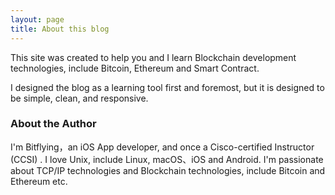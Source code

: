 ```yaml
---
layout: page
title: About this blog
---
```


This site was created to help you and I learn Blockchain development technologies, include Bitcoin, Ethereum and Smart Contract.

I designed the blog as a learning tool first and foremost, but it is designed to be simple, clean, and responsive. 

### About the Author

I'm Bitflying，an iOS App developer, and once a Cisco-certified Instructor (CCSI) . I love Unix, include Linux, macOS、iOS and Android. I'm passionate about TCP/IP technologies and Blockchain technologies, include Bitcoin and Ethereum etc. 
